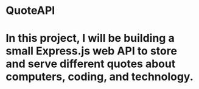 # QuoteAPI
# In this project, I will be building a small Express.js web API to store and serve different quotes about computers, coding, and technology.

